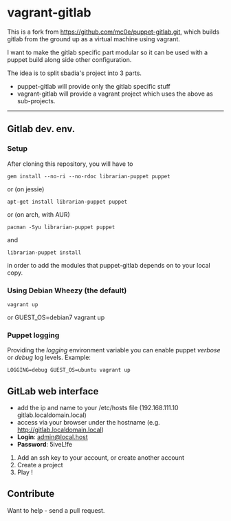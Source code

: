 # vagrant-gitlab

This is a fork from https://github.com/mc0e/puppet-gitlab.git, which builds
gitlab from the ground up as a virtual machine using vagrant.

I want to make the gitlab specific part modular so it can be used with a puppet
build along side other configuration.

The idea is to split sbadia's project into 3 parts.

* puppet-gitlab will provide only the gitlab specific stuff
* vagrant-gitlab will provide a vagrant project which uses the above as sub-projects.

---

## Gitlab dev. env.

### Setup

After cloning this repository, you will have to

    gem install --no-ri --no-rdoc librarian-puppet puppet

or  (on jessie)

    apt-get install librarian-puppet puppet

or (on arch, with AUR)

    pacman -Syu librarian-puppet puppet

and

    librarian-puppet install

in order to add the modules that puppet-gitlab depends on to your local copy.

### Using Debian Wheezy (the default)

    vagrant up
or
    GUEST_OS=debian7 vagrant up

### Puppet logging

Providing the _logging_ environment variable you can enable puppet _verbose_ or _debug_ log levels.
Example:

    LOGGING=debug GUEST_OS=ubuntu vagrant up

## GitLab web interface
- add the ip and name to your /etc/hosts file (192.168.111.10 gitlab.localdomain.local)
- access via your browser under the hostname (e.g. http://gitlab.localdomain.local)
- **Login**: admin@local.host
- **Password**: 5iveL!fe

1. Add an ssh key to your account, or create another account
2. Create a project
3. Play !

## Contribute
Want to help - send a pull request.

